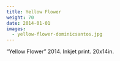 ```yaml
---
title: Yellow Flower
weight: 70
date: 2014-01-01
images:
  - yellow-flower-dominicsantos.jpg
---
```

“Yellow Flower” 2014. Inkjet print. 20x14in.

